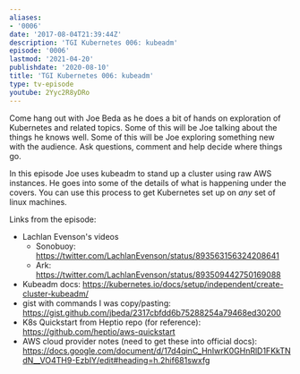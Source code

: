 ```yaml
---
aliases:
- '0006'
date: '2017-08-04T21:39:44Z'
description: 'TGI Kubernetes 006: kubeadm'
episode: '0006'
lastmod: '2021-04-20'
publishdate: '2020-08-10'
title: 'TGI Kubernetes 006: kubeadm'
type: tv-episode
youtube: 2Yyc2R8yDRo
---
```


Come hang out with Joe Beda as he does a bit of hands on exploration of Kubernetes and related topics. Some of this will be Joe talking about the things he knows well. Some of this will be Joe exploring something new with the audience. Ask questions, comment and help decide where things go.

In this episode Joe uses kubeadm to stand up a cluster using raw AWS instances.  He goes into some of the details of what is happening under the covers.  You can use this process to get Kubernetes set up on *any* set of linux machines.

Links from the episode:
* Lachlan Evenson&#39;s videos
  - Sonobuoy: https://twitter.com/LachlanEvenson/status/893563156324208641
  - Ark: https://twitter.com/LachlanEvenson/status/893509442750169088
* Kubeadm docs: https://kubernetes.io/docs/setup/independent/create-cluster-kubeadm/
* gist with commands I was copy/pasting: https://gist.github.com/jbeda/2317cbfdd6b75288254a79468ed30200
* K8s Quickstart from Heptio repo (for reference): https://github.com/heptio/aws-quickstart
* AWS cloud provider notes (need to get these into official docs): https://docs.google.com/document/d/17d4qinC_HnIwrK0GHnRlD1FKkTNdN__VO4TH9-EzbIY/edit#heading=h.2hif681swxfg